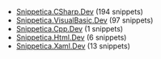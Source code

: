 ﻿
* [Snippetica.CSharp.Dev](Snippetica.CSharp.Dev/README.md) (194 snippets)
* [Snippetica.VisualBasic.Dev](Snippetica.VisualBasic.Dev/README.md) (97 snippets)
* [Snippetica.Cpp.Dev](Snippetica.Cpp.Dev/README.md) (1 snippets)
* [Snippetica.Html.Dev](Snippetica.Html.Dev/README.md) (6 snippets)
* [Snippetica.Xaml.Dev](Snippetica.Xaml.Dev/README.md) (13 snippets)
